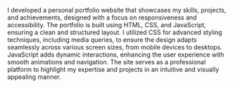 I developed a personal portfolio website that showcases my skills, projects, and achievements, designed with a focus on responsiveness and accessibility. The portfolio is built using HTML, CSS, and JavaScript, ensuring a clean and structured layout. I utilized CSS for advanced styling techniques, including media queries, to ensure the design adapts seamlessly across various screen sizes, from mobile devices to desktops. JavaScript adds dynamic interactions, enhancing the user experience with smooth animations and navigation. The site serves as a professional platform to highlight my expertise and projects in an intuitive and visually appealing manner.
